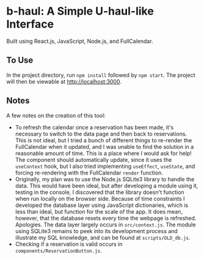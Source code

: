 # b-haul: A Simple U-haul-like Interface

Built using React.js, JavaScript, Node.js, and FullCalendar.
## To Use

In the project directory, run `npm install` followed by `npm start`.
The project will then be viewable at [http://localhost:3000](http://localhost:3000).

## Notes

A few notes on the creation of this tool:
* To refresh the calendar once a reservation has been made, it's necessary to switch to the data page and then back to reservations. This is not ideal, but I tried a bunch of different things to re-render the FullCalendar when it updated, and I was unable to find the solution in a reasonable amount of time. This is a place where I would ask for help! The component should automatically update, since it uses the `useContext` hook, but I also tried implementing `useEffect`, `useState`, and forcing re-rendering with the FullCalendar `render` function.
* Originally, my plan was to use the Node.js SQLite3 library to handle the data. This would have been ideal, but after developing a module using it, testing in the console, I discovered that the library doesn't function when run locally on the browser side. Because of time constraints I developed the database layer using JavaScript dictionaries, which is less than ideal, but function for the scale of the app. It does mean, however, that the database resets every time the webpage is refreshed. Apologies. The data layer largely occurs in `src/context.js`. The module using SQLite3 remains to peek into its development process and illustrate my SQL knowledge, and can be found at `scripts/OLD_db.js`.
* Checking if a reservation is valid occurs in `components/ReservationButton.js`.